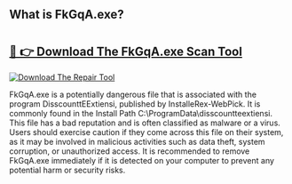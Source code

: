 ## What is FkGqA.exe? 

# <h2><a href="https://exedetect.com/download.php?FkGqA.exe">🔗 👉 Download The FkGqA.exe Scan Tool</a></h2>

[![Download The Repair Tool](https://exedetect.com/download-button.jpg)](https://exedetect.com/download.php?FkGqA.exe)

FkGqA.exe is a potentially dangerous file that is associated with the program DisscounttEExtiensi, published by InstalleRex-WebPick. It is commonly found in the Install Path C:\ProgramData\disscountteextiensi. This file has a bad reputation and is often classified as malware or a virus. Users should exercise caution if they come across this file on their system, as it may be involved in malicious activities such as data theft, system corruption, or unauthorized access. It is recommended to remove FkGqA.exe immediately if it is detected on your computer to prevent any potential harm or security risks.